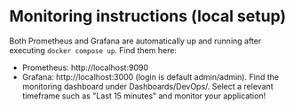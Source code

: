 # Monitoring instructions (local setup)

Both Prometheus and Grafana are automatically up and running after executing `docker compose up`. Find them here:

- Prometheus: http://localhost:9090
- Grafana: http://localhost:3000 (login is default admin/admin). Find the monitoring dashboard under Dashboards/DevOps/. Select a relevant timeframe such as "Last 15 minutes" and monitor your application!